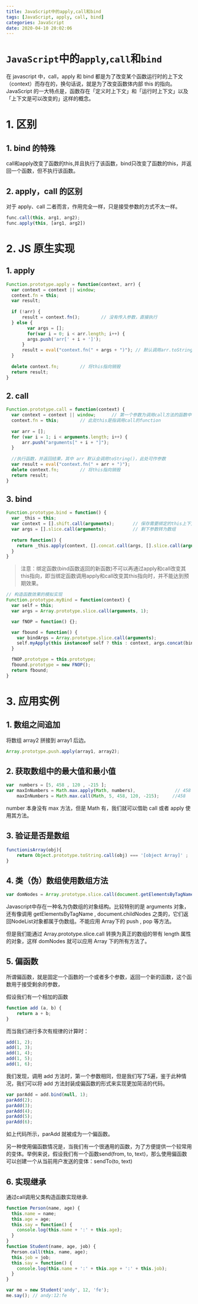 ```yaml
---
title: JavaScript中的apply,call和bind
tags: [JavaScript, apply, call, bind]
categories: JavaScript
date: 2020-04-10 20:02:06
---
```


# `JavaScript`中的`apply`,`call`和`bind`

在 javascript 中，call，apply 和 bind 都是为了改变某个函数运行时的上下文（context）而存在的，换句话说，就是为了改变函数体内部 this 的指向。JavaScript 的一大特点是，函数存在「定义时上下文」和「运行时上下文」以及「上下文是可以改变的」这样的概念。

# 1. 区别

## 1. bind 的特殊

call和apply改变了函数的this,并且执行了该函数，bind只改变了函数的this，并返回一个函数，但不执行该函数。

## 2. apply，call 的区别

对于 apply、call 二者而言，作用完全一样，只是接受参数的方式不太一样。

```javascript
func.call(this, arg1, arg2);
func.apply(this, [arg1, arg2])
```

# 2. JS 原生实现

## 1. apply

```javascript
Function.prototype.apply = function(context, arr) {
  var context = context || window;
  context.fn = this;
  var result;
  
  if (!arr) {
      result = context.fn();        // 没有传入参数，直接执行
  } else {
    	var args = [];
    	for(var i = 0; i < arr.length; i++) {
        args.push('arr[' + i + ']');
      }
      result = eval("context.fn(" + args + ")"); // 默认调用arr.toString()方法
  }
  
  delete context.fn;        // 将this指向销毁
  return result;
}
```


## 2. call

```javascript
Function.prototype.call = function(context) {
  var context = context || window;      // 第一个参数为调用call方法的函数中的this指向
  context.fn = this;        // 此处this是指调用call的function
  
  var arr = [];
  for (var i = 1; i < arguments.length; i++) {
      arr.push("arguments[" + i + "]");
  }
  
  //执行函数，并返回结果，其中 arr 默认会调用toString()，此处可作参数
  var result = eval("context.fn(" + arr + ")");
  delete context.fn;        // 将this指向销毁
  return result;
}
```

## 3. bind

```javascript
Function.prototype.bind = function() {
  var _this = this;
  var context = [].shift.call(arguments);       // 保存需要绑定的this上下文
  var args = [].slice.call(arguments);          // 剩下参数转为数组
  
  return function() {
    return _this.apply(context, [].concat.call(args, [].slice.call(arguments)));
  }
}
```

>注意：绑定函数(bind函数返回的新函数)不可以再通过apply和call改变其this指向，即当绑定函数调用apply和call改变其this指向时，并不能达到预期效果。

```javascript
// 构造函数效果的模拟实现
Function.prototype.myBind = function(context) {
  var self = this;
  var args = Array.prototype.slice.call(arguments, 1);

  var fNOP = function() {};

  var fbound = function() {
    var bindArgs = Array.prototype.slice.call(arguments);
    self.myApply(this instanceof self ? this : context, args.concat(bindArgs));
  }

  fNOP.prototype = this.prototype;
  fbound.prototype = new FNOP();
  return fbound;
}
```



# 3. 应用实例

## 1. 数组之间追加

将数组 array2 拼接到 array1 后边。

```javascript
Array.prototype.push.apply(array1, array2); 
```

## 2. 获取数组中的最大值和最小值

```javascript
var  numbers = [5, 458 , 120 , -215 ]; 
var maxInNumbers = Math.max.apply(Math, numbers),               // 458
    maxInNumbers = Math.max.call(Math, 5, 458, 120, -215);     //458
```

number 本身没有 max 方法，但是 Math 有，我们就可以借助 call 或者 apply 使用其方法。

## 3. 验证是否是数组

```javascript
functionisArray(obj){ 
    return Object.prototype.toString.call(obj) === '[object Array]' ;
}
```

## 4. 类（伪）数组使用数组方法

```javascript
var domNodes = Array.prototype.slice.call(document.getElementsByTagName("*"));
```

Javascript中存在一种名为伪数组的对象结构。比较特别的是 arguments 对象，还有像调用 getElementsByTagName , document.childNodes 之类的，它们返回NodeList对象都属于伪数组。不能应用 Array下的 push , pop 等方法。

但是我们能通过 Array.prototype.slice.call 转换为真正的数组的带有 length 属性的对象，这样 domNodes 就可以应用 Array 下的所有方法了。

## 5. 偏函数

所谓偏函数，就是固定一个函数的一个或者多个参数，返回一个新的函数，这个函数用于接受剩余的参数，

假设我们有一个相加的函数

```javascript
function add (a, b) {
    return a + b;
}
```

而当我们进行多次有规律的计算时：

```javascript
add(1, 2);
add(1, 3);
add(1, 4);
add(1, 5);
add(1, 6);
```

我们发现，调用 add 方法时，第一个参数相同，但是我们写了5遍，鉴于此种情况，我们可以将 add 方法封装成偏函数的形式来实现更加简洁的代码。

```javascript
var parAdd = add.bind(null, 1);
parAdd(2);
parAdd(3);
parAdd(4);
parAdd(5);
parAdd(6);
```

如上代码所示，parAdd 就被成为一个偏函数。

另一种使用偏函数情况是，当我们有一个很通用的函数，为了方便提供一个较常用的变体。举例来说，假设我们有一个函数send(from, to, text)，那么使用偏函数可以创建一个从当前用户发送的变体：sendTo(to, text)

## 6. 实现继承

通过call调用父类构造函数实现继承.

```javascript
function Person(name, age) {
  this.name = name;
  this.age = age;
  this.say = function() {
    console.log(this.name + ':' + this.age);
  }
}
function Student(name, age, job) {
  Person.call(this, name, age);
  this.job = job;
  this.say = function() {
    console.log(this.name + ':' + this.age + ':' + this.job);
  }
}

var me = new Student('andy', 12, 'fe');
me.say(); // andy:12:fe
```

<!-- more -->


